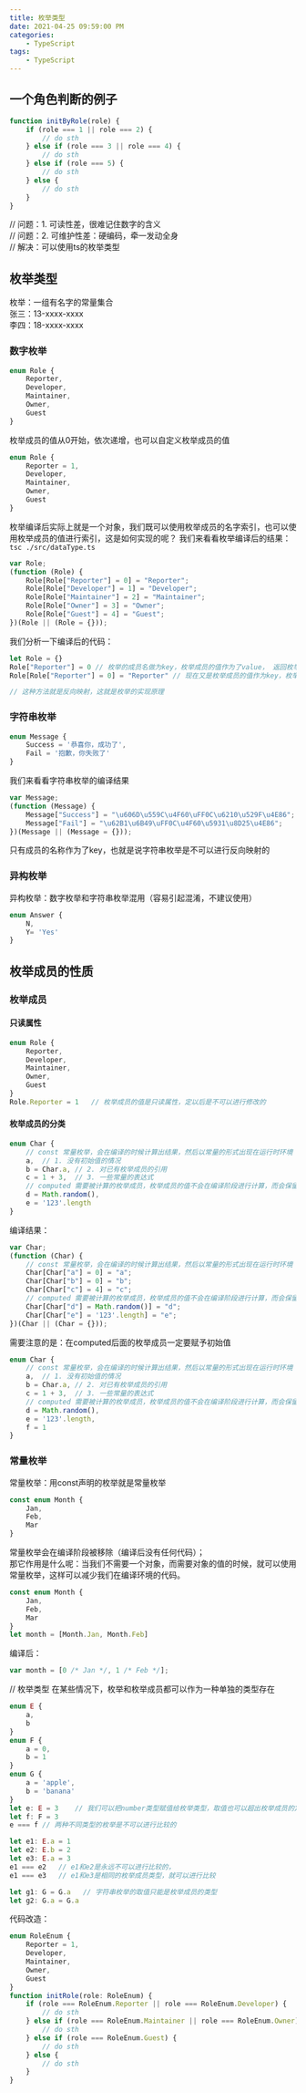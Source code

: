```yaml
---
title: 枚举类型
date: 2021-04-25 09:59:00 PM
categories:
    - TypeScript
tags:
    - TypeScript
---
```

## 一个角色判断的例子
```js
function initByRole(role) {
    if (role === 1 || role === 2) {
        // do sth
    } else if (role === 3 || role === 4) {
        // do sth
    } else if (role === 5) {
        // do sth
    } else {
        // do sth
    }
}
```
// 问题：1. 可读性差，很难记住数字的含义  
// 问题：2. 可维护性差：硬编码，牵一发动全身  
// 解决：可以使用ts的枚举类型

## 枚举类型
枚举：一组有名字的常量集合  
张三：13-xxxx-xxxx  
李四：18-xxxx-xxxx

### 数字枚举
```ts
enum Role {
    Reporter,
    Developer,
    Maintainer,
    Owner,
    Guest
}
```
枚举成员的值从0开始，依次递增，也可以自定义枚举成员的值
```ts
enum Role {
    Reporter = 1,
    Developer,
    Maintainer,
    Owner,
    Guest
}
```
枚举编译后实际上就是一个对象，我们既可以使用枚举成员的名字索引，也可以使用枚举成员的值进行索引，这是如何实现的呢？ 
我们来看看枚举编译后的结果：`tsc ./src/dataType.ts`
```js
var Role;
(function (Role) {
    Role[Role["Reporter"] = 0] = "Reporter";
    Role[Role["Developer"] = 1] = "Developer";
    Role[Role["Maintainer"] = 2] = "Maintainer";
    Role[Role["Owner"] = 3] = "Owner";
    Role[Role["Guest"] = 4] = "Guest";
})(Role || (Role = {}));
```
我们分析一下编译后的代码：
```js
let Role = {}
Role["Reporter"] = 0 // 枚举的成员名做为key，枚举成员的值作为了value， 返回枚举成员的值
Role[Role["Reporter"] = 0] = "Reporter" // 现在又是枚举成员的值作为key，枚举成为的名称作为value

// 这种方法就是反向映射，这就是枚举的实现原理
```
### 字符串枚举
```ts
enum Message {
    Success = '恭喜你，成功了',
    Fail = '抱歉，你失败了'
}
```
我们来看看字符串枚举的编译结果
```js
var Message;
(function (Message) {
    Message["Success"] = "\u606D\u559C\u4F60\uFF0C\u6210\u529F\u4E86";
    Message["Fail"] = "\u62B1\u6B49\uFF0C\u4F60\u5931\u8D25\u4E86";
})(Message || (Message = {}));
```
只有成员的名称作为了key，也就是说字符串枚举是不可以进行反向映射的

### 异构枚举
异构枚举：数字枚举和字符串枚举混用（容易引起混淆，不建议使用）
```ts
enum Answer {
    N,
    Y= 'Yes'
}
```

## 枚举成员的性质
### 枚举成员
#### 只读属性
```ts
enum Role {
    Reporter,
    Developer,
    Maintainer,
    Owner,
    Guest
}
Role.Reporter = 1   // 枚举成员的值是只读属性，定以后是不可以进行修改的
```
#### 枚举成员的分类
```ts
enum Char {
    // const 常量枚举，会在编译的时候计算出结果，然后以常量的形式出现在运行时环境
    a,  // 1. 没有初始值的情况
    b = Char.a, // 2. 对已有枚举成员的引用
    c = 1 + 3,  // 3. 一些常量的表达式
    // computed 需要被计算的枚举成员，枚举成员的值不会在编译阶段进行计算，而会保留到程序的执行阶段
    d = Math.random(),
    e = '123'.length
}
```
编译结果：
```js
var Char;
(function (Char) {
    // const 常量枚举，会在编译的时候计算出结果，然后以常量的形式出现在运行时环境
    Char[Char["a"] = 0] = "a";
    Char[Char["b"] = 0] = "b";
    Char[Char["c"] = 4] = "c";
    // computed 需要被计算的枚举成员，枚举成员的值不会在编译阶段进行计算，而会保留到程序的执行阶段
    Char[Char["d"] = Math.random()] = "d";
    Char[Char["e"] = '123'.length] = "e";
})(Char || (Char = {}));
```
需要注意的是：在computed后面的枚举成员一定要赋予初始值
```ts
enum Char {
    // const 常量枚举，会在编译的时候计算出结果，然后以常量的形式出现在运行时环境
    a,  // 1. 没有初始值的情况
    b = Char.a, // 2. 对已有枚举成员的引用
    c = 1 + 3,  // 3. 一些常量的表达式
    // computed 需要被计算的枚举成员，枚举成员的值不会在编译阶段进行计算，而会保留到程序的执行阶段
    d = Math.random(),
    e = '123'.length,
    f = 1
}
```
### 常量枚举
常量枚举：用const声明的枚举就是常量枚举
```ts
const enum Month {
    Jan,
    Feb,
    Mar
}
```
常量枚举会在编译阶段被移除（编译后没有任何代码）；  
那它作用是什么呢：当我们不需要一个对象，而需要对象的值的时候，就可以使用常量枚举，这样可以减少我们在编译环境的代码。
```ts
const enum Month {
    Jan,
    Feb,
    Mar
}
let month = [Month.Jan, Month.Feb]
```
编译后：
```js
var month = [0 /* Jan */, 1 /* Feb */];
```
// 枚举类型
在某些情况下，枚举和枚举成员都可以作为一种单独的类型存在
```ts
enum E {
    a,
    b
}
enum F {
    a = 0,
    b = 1
}
enum G {
    a = 'apple',
    b = 'banana'
}
let e: E = 3    // 我们可以把number类型赋值给枚举类型，取值也可以超出枚举成员的定义
let f: F = 3
e === f // 两种不同类型的枚举是不可以进行比较的

let e1: E.a = 1
let e2: E.b = 2
let e3: E.a = 3
e1 === e2   // e1和e2是永远不可以进行比较的，
e1 === e3   // e1和e3是相同的枚举成员类型，就可以进行比较

let g1: G = G.a   // 字符串枚举的取值只能是枚举成员的类型
let g2: G.a = G.a
```

代码改造：
```ts
enum RoleEnum {
    Reporter = 1,
    Developer,
    Maintainer,
    Owner,
    Guest
}
function initRole(role: RoleEnum) {
    if (role === RoleEnum.Reporter || role === RoleEnum.Developer) {
        // do sth
    } else if (role === RoleEnum.Maintainer || role === RoleEnum.Owner) {
        // do sth
    } else if (role === RoleEnum.Guest) {
        // do sth
    } else {
        // do sth
    }
}
```
